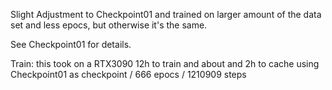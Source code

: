 
Slight Adjustment to Checkpoint01 and trained on larger amount of the data set and less epocs, but otherwise it's the same.

See Checkpoint01 for details.

Train:
this took on a RTX3090 12h to train and about and 2h to cache using Checkpoint01 as checkpoint / 666 epocs / 1210909 steps


